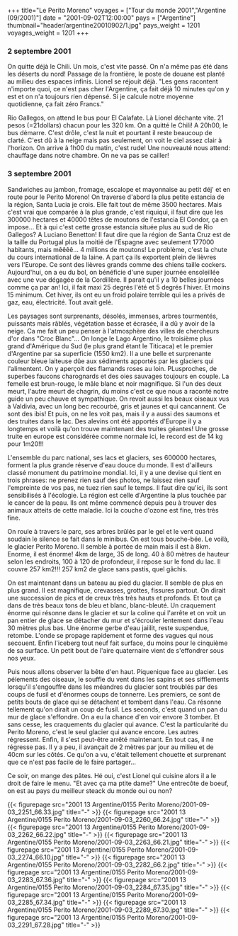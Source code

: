 +++
title="Le Perito Moreno"
voyages = ["Tour du monde 2001","Argentine (09/2001)"]
date = "2001-09-02T12:00:00"
pays = ["Argentine"]
thumbnail="header/argentine20010902/1.jpg"
pays_weight = 1201
voyages_weight = 1201
+++
### 2 septembre 2001

On quitte déjà le Chili. Un mois, c'est vite passé. On n'a même pas été dans 
les déserts du nord! Passage de la frontière, le poste de douane est planté 
au milieu des espaces infinis. Lionel se réjouit déjà. "Les gens racontent n'importe 
quoi, ce n'est pas cher l'Argentine, ça fait déjà 10 minutes qu'on y est et 
on n'a toujours rien dépensé. Si je calcule notre moyenne quotidienne, ça fait 
zéro Francs." 

Rio Gallegos, on attend le bus pour El Calafate. Là Lionel déchante vite. 21 
pesos (=21dollars) chacun pour les 320 km. On a quitté le Chili! A 20h00, le 
bus démarre. C'est drôle, c'est la nuit et pourtant il reste beaucoup de clarté. 
C'est dû à la neige mais pas seulement, on voit le ciel assez clair à l'horizon. 
On arrive à 1h00 du matin, c'est rude! Une nouveauté nous attend: chauffage 
dans notre chambre. On ne va pas se cailler!

### 3 septembre 2001

Sandwiches au jambon, fromage, escalope et mayonnaise au petit déj' et en route 
pour le Perito Moreno! On traverse d'abord la plus petite estancia de la région, 
Santa Lucia je crois. Elle fait tout de même 3500 hectares. Mais c'est vrai 
que comparée à la plus grande, c'est riquiqui, il faut dire que les 300000 hectares 
et 40000 têtes de moutons de l'estancia El Condor, ça en impose... Et à qui 
c'est cette grosse estancia située plus au sud de Rio Gallegos? A Luciano Benetton! 
Il faut dire que la région de Santa Cruz est de la taille du Portugal plus la 
moitié de l'Espagne avec seulement 177000 habitants, mais mêêêê... 4 millions 
de moutons! Le problème, c'est la chute du cours international de la laine. 
A part ça ils exportent plein de lièvres vers l'Europe. Ce sont des lièvres 
grands comme des chiens taille cockers. Aujourd'hui, on a eu du bol, on bénéficie 
d'une super journée ensoleillée avec une vue dégagée de la Cordillère. Il parait 
qu'il y a 10 belles journées comme ça par an! Ici, il fait maxi 25 degrés l'été 
et 5 degrés l'hiver. Et moins 15 minimum. Cet hiver, ils ont eu un froid polaire 
terrible qui les a privés de gaz, eau, électricité. Tout avait gelé.

Les paysages sont surprenants, désolés, immenses, arbres tourmentés, puissants 
mais râblés, végétation basse et écrasée, il a dû y avoir de la neige. Ca me 
fait un peu penser à l'atmosphère des villes de chercheurs d'or dans "Croc Blanc"... 
On longe le Lago Argentino, le troisième plus grand d'Amérique du Sud (le plus 
grand étant le Titicaca) et le premier d'Argentine par sa superficie (1550 km2). 
Il a une belle et surprenante couleur bleue laiteuse dûe aux sédiments apportés 
par les glaciers qui l'alimentent. On y aperçoit des flamands roses au loin. 
PLusproches, de superbes faucons charognards et des oies sauvages toujours en 
couple. La femelle est brun-rouge, le mâle blanc et noir magnifique. Si l'un 
des deux meurt, l'autre meurt de chagrin, du moins c'est ce que nous a raconté 
notre guide un peu chauve et sympathique. On revoit aussi les beaux oiseaux 
vus à Valdivia, avec un long bec recourbé, gris et jaunes et qui cancannent. 
Ce sont des ibis! Et puis, on ne les voit pas, mais il y a aussi des saumons 
et des truites dans le lac. Des alevins ont été apportés d'Europe il y a longtemps 
et voilà qu'on trouve maintenant des truites géantes! Une grosse truite en europe 
est considérée comme normale ici, le record est de 14 kg pour 1m20!!!

L'ensemble du parc national, ses lacs et glaciers, ses 600000 hectares, forment 
la plus grande réserve d'eau douce du monde. Il est d'ailleurs classé monument 
du patrimoine mondial. Ici, il y a une devise qui tient en trois phrases: ne 
prenez rien sauf des photos, ne laissez rien sauf l'empreinte de vos pas, ne 
tuez rien sauf le temps. Il faut dire qu'ici, ils sont sensibilisés à l'écologie. 
La région est celle d'Argentine la plus touchée par le cancer de la peau. Ils 
ont même commencé depuis peu à trouver des animaux atteits de cette maladie. 
Ici la couche d'ozone est fine, très très fine.

On roule à travers le parc, ses arbres brûlés par le gel et le vent quand soudain 
le silence se fait dans le minibus. On est tous bouche-bée. Le voilà, le glacier 
Perito Moreno. Il semble à portée de main mais il est à 8km. Enorme, il est 
énorme! 4km de large, 35 de long. 40 à 80 mètres de hauteur selon les endroits, 
100 à 120 de profondeur, il repose sur le fond du lac. Il couvre 257 km2!!! 
257 km2 de glace sans pastis, quel gâchis.

On est maintenant dans un bateau au pied du glacier. Il semble de plus en plus 
grand. Il est magnifique, crevasses, grottes, fissures partout. On dirait une 
succession de pics et de creux très très hauts et profonds. Et tout ça dans 
de très beaux tons de bleu et blanc, blanc-bleuté. Un craquement énorme qui 
résonne dans le glacier et sur la coline qui l'arrête et on voit un pan entier 
de glace se détacher du mur et s'écrouler lentement dans l'eau 30 mètres plus 
bas. Une énorme gerbe d'eau jaiilit, reste suspendue, retombe. L'onde se propage 
rapidement et forme des vagues qui nous secouent. Enfin l'iceberg tout neuf 
fait surface, du moins pour le cinquième de sa surface. Un petit bout de l'aire 
quaternaire vient de s'effondrer sous nos yeux.

Puis nous allons observer la bête d'en haut. Piquenique face au glacier. Les 
péíements des oiseaux, le souffle du vent dans les sapins et ses sifflements 
lorsqu'il s'engouffre dans les méandres du glacier sont troublés par des coups 
de fusil et d'énormes coups de tonnerre. Les premiers, ce sont de petits bouts 
de glace qui se détachent et tombent dans l'eau. Ca résonne tellement qu'on 
dirait un coup de fusil. Les seconds, c'est quand un pan du mur de glace s'effondre. 
On a eu la chance d'en voir envore 3 tomber. Et sans cesse, les craquements 
du glacier qui avance. C'est la particularité du Perito Moreno, c'est le seul 
glacier qui avance encore. Les autres régressent. Enfin, il s'est peut-être 
arrêté maintenant. En tout cas, il ne régresse pas. Il y a peu, il avançait 
de 2 mètres par jour au milieu et de 40cm sur les côtés. Ce qu'on a vu, c'était 
tellement chouette et surprenant que ce n'est pas facile de le faire partager...

Ce soir, on mange des pâtes. Hé oui, c'est Lionel qui cuisine alors il a le 
droit de faire le menu. "Et avec ça ma ptite dame?" Une entrecôte de boeuf, 
on est au pays du meilleur steack du monde oui ou non?


<div id="TOTO">{{< figurepage src="2001 13 Argentine/0155 Perito Moreno/2001-09-03_2251_66.33.jpg" title="-"  >}}
{{< figurepage src="2001 13 Argentine/0155 Perito Moreno/2001-09-03_2260_66.24.jpg" title="-"  >}}
{{< figurepage src="2001 13 Argentine/0155 Perito Moreno/2001-09-03_2262_66.22.jpg" title="-"  >}}
{{< figurepage src="2001 13 Argentine/0155 Perito Moreno/2001-09-03_2263_66.21.jpg" title="-"  >}}
{{< figurepage src="2001 13 Argentine/0155 Perito Moreno/2001-09-03_2274_66.10.jpg" title="-"  >}}
{{< figurepage src="2001 13 Argentine/0155 Perito Moreno/2001-09-03_2282_66.2.jpg" title="-"  >}}
{{< figurepage src="2001 13 Argentine/0155 Perito Moreno/2001-09-03_2283_67.36.jpg" title="-"  >}}
{{< figurepage src="2001 13 Argentine/0155 Perito Moreno/2001-09-03_2284_67.35.jpg" title="-"  >}}
{{< figurepage src="2001 13 Argentine/0155 Perito Moreno/2001-09-03_2285_67.34.jpg" title="-"  >}}
{{< figurepage src="2001 13 Argentine/0155 Perito Moreno/2001-09-03_2289_67.30.jpg" title="-"  >}}
{{< figurepage src="2001 13 Argentine/0155 Perito Moreno/2001-09-03_2291_67.28.jpg" title="-"  >}}
</DIV>


